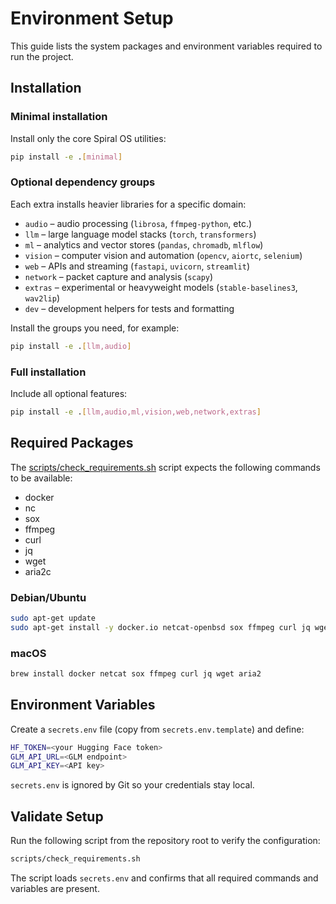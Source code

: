 # Environment Setup

This guide lists the system packages and environment variables required to run the project.

## Installation

### Minimal installation

Install only the core Spiral OS utilities:

```bash
pip install -e .[minimal]
```

### Optional dependency groups

Each extra installs heavier libraries for a specific domain:

- `audio` – audio processing (`librosa`, `ffmpeg-python`, etc.)
- `llm` – large language model stacks (`torch`, `transformers`)
- `ml` – analytics and vector stores (`pandas`, `chromadb`, `mlflow`)
- `vision` – computer vision and automation (`opencv`, `aiortc`, `selenium`)
- `web` – APIs and streaming (`fastapi`, `uvicorn`, `streamlit`)
- `network` – packet capture and analysis (`scapy`)
- `extras` – experimental or heavyweight models (`stable-baselines3`, `wav2lip`)
- `dev` – development helpers for tests and formatting

Install the groups you need, for example:

```bash
pip install -e .[llm,audio]
```

### Full installation

Include all optional features:

```bash
pip install -e .[llm,audio,ml,vision,web,network,extras]
```

## Required Packages

The [scripts/check_requirements.sh](../scripts/check_requirements.sh) script expects the following commands to be available:

- docker
- nc
- sox
- ffmpeg
- curl
- jq
- wget
- aria2c

### Debian/Ubuntu

```bash
sudo apt-get update
sudo apt-get install -y docker.io netcat-openbsd sox ffmpeg curl jq wget aria2
```

### macOS

```bash
brew install docker netcat sox ffmpeg curl jq wget aria2
```

## Environment Variables

Create a `secrets.env` file (copy from `secrets.env.template`) and define:

```bash
HF_TOKEN=<your Hugging Face token>
GLM_API_URL=<GLM endpoint>
GLM_API_KEY=<API key>
```

`secrets.env` is ignored by Git so your credentials stay local.

## Validate Setup

Run the following script from the repository root to verify the configuration:

```bash
scripts/check_requirements.sh
```

The script loads `secrets.env` and confirms that all required commands and variables are present.

